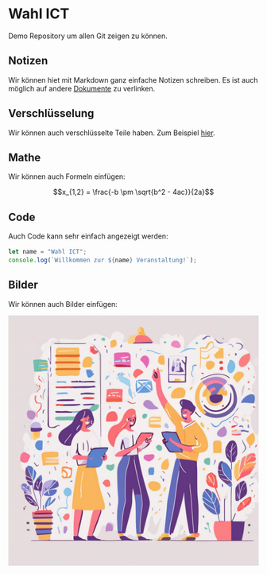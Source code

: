 # Wahl ICT

Demo Repository um allen Git zeigen zu können.

## Notizen

Wir können hiet mit Markdown ganz einfache Notizen schreiben. Es ist auch
möglich auf andere [Dokumente](link.md) zu verlinken.

## Verschlüsselung

Wir können auch verschlüsselte Teile haben. Zum Beispiel [hier](secret.md).

## Mathe

Wir können auch Formeln einfügen:

$$x_{1,2} = \frac{-b \pm \sqrt{b^2 - 4ac}}{2a}$$

## Code

Auch Code kann sehr einfach angezeigt werden:

```javascript
let name = "Wahl ICT";
console.log(`Willkommen zur ${name} Veranstaltung!`);
```

## Bilder

Wir können auch Bilder einfügen:

![Wahl ICT Logo](logo.jpg)
